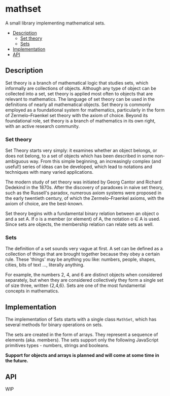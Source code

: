 # mathset

A small library implementing mathematical sets.

- [Description](#description)
    - [Set theory](#set-theory)
    - [Sets](#sets)
- [Implementation](#implementation)
- [API](#api)

## Description

Set theory is a branch of mathematical logic that studies sets, which informally are collections of objects. Although any type of object can be collected into a set, set theory is applied most often to objects that are relevant to mathematics. The language of set theory can be used in the definitions of nearly all mathematical objects. Set theory is commonly employed as a foundational system for mathematics, particularly in the form of Zermelo–Fraenkel set theory with the axiom of choice. Beyond its foundational role, set theory is a branch of mathematics in its own right, with an active research community.

### Set theory

Set Theory starts very simply: it examines whether an object belongs, or does not belong, to a set of objects which has been described in some non-ambiguous way. From this simple beginning, an increasingly complex (and useful!) series of ideas can be developed, which lead to notations and techniques with many varied applications.

The modern study of set theory was initiated by Georg Cantor and Richard Dedekind in the 1870s. After the discovery of paradoxes in naive set theory, such as the Russell's paradox, numerous axiom systems were proposed in the early twentieth century, of which the Zermelo–Fraenkel axioms, with the axiom of choice, are the best-known.

Set theory begins with a fundamental binary relation between an object o and a set A. If o is a member (or element) of A, the notation o ∈ A is used. Since sets are objects, the membership relation can relate sets as well.

### Sets

The definition of a set sounds very vague at first. A set can be defined as a collection of things that are brought together because they obey a certain rule. These 'things' may be anything you like: numbers, people, shapes, cities, bits of text ..., literally anything.

For example, the numbers 2, 4, and 6 are distinct objects when considered separately, but when they are considered collectively they form a single set of size three, written {2,4,6}. Sets are one of the most fundamental concepts in mathematics.

## Implementation

The implementation of Sets starts with a single class `MathSet`, which has several methods for binary operations on sets.

The sets are created in the form of arrays. They represent a sequence of elements (aka. members). The sets support only the following JavaScript primitives types - numbers, strings and booleans.

**Support for objects and arrays is planned and will come at some time in the future.**

## API

WIP